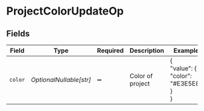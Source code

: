 # ProjectColorUpdateOp


## Fields

| Field                               | Type                                | Required                            | Description                         | Example                             |
| ----------------------------------- | ----------------------------------- | ----------------------------------- | ----------------------------------- | ----------------------------------- |
| `color`                             | *OptionalNullable[str]*             | :heavy_minus_sign:                  | Color of project                    | {<br/>"value": {<br/>"color": "#E3E5E8"<br/>}<br/>} |